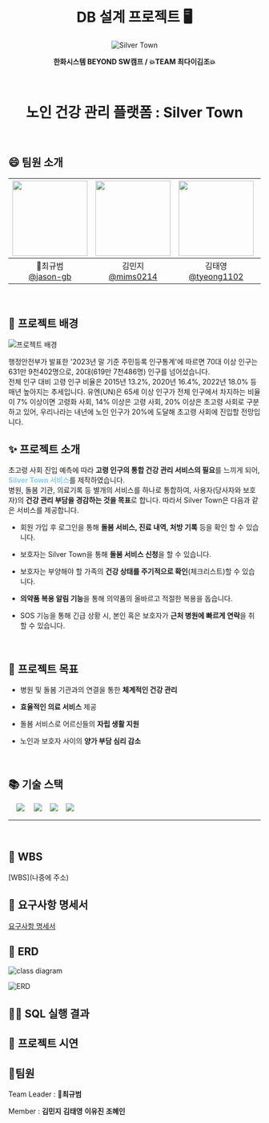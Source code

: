 <p>
<h1 align="center"> DB 설계 프로젝트 🖥️</h1>


<div align="center">

![Silver Town](https://github.com/beyond-sw-camp/be08-1st-CDLKJ-SilverTown/blob/main/img/dddd.png?raw=true)

**한화시스템 BEYOND SW캠프 / 💥TEAM 최다이김조💥**
</div>
<br>

<h1 align="center">노인 건강 관리 플랫폼 : Silver Town </h1>
<br>

## 😄 팀원 소개
|<img src="https://avatars.githubusercontent.com/u/122086362?v=4" width="150" height="150"/>|<img src="https://github.com/beyond-sw-camp/be08-1st-CDLKJ-SilverTown/blob/main/img/80668325.png?raw=true" width="150" height="150"/>|<img src="https://avatars.githubusercontent.com/u/97294927?v=4" width="150" height="150"/>|<img src="https://avatars.githubusercontent.com/u/77917850?v=4" width="150" height="150"/>|<img src="https://avatars.githubusercontent.com/u/167883838?v=4" width="150" height="150"/>|
|:-:|:-:|:-:|:-:|:-:|
|👑최규범<br/>[@jason-gb](https://github.com/jason-gb)|김민지<br/>[@mims0214](https://github.com/mjms0214)|김태영<br/>[@tyeong1102](https://github.com/tyeong1102)|이유진<br/>[@uzz99](https://github.com/uzz99)|조혜인<br/>[@byHyen](https://github.com/byHyen)|

<br>

## 👀 프로젝트 배경

![프로젝트 배경](https://github.com/beyond-sw-camp/be08-1st-CDLKJ-SilverTown/blob/main/img/%EB%B0%B0%EA%B2%BD.png?raw=true)

행정안전부가 발표한 '2023년 말 기준 주민등록 인구통계'에 따르면 70대 이상 인구는 631만 9천402명으로, 20대(619만 7천486명) 인구를 넘어섰습니다. <br>
전체 인구 대비 고령 인구 비율은 2015년 13.2%, 2020년 16.4%, 2022년 18.0% 등 매년 높아지는 추세입니다. 
유엔(UN)은 65세 이상 인구가 전체 인구에서 차지하는 비율이 7% 이상이면 고령화 사회, 14% 이상은 고령 사회, 20% 이상은 초고령 사회로 구분하고 있어, 우리나라는 내년에 노인 인구가 20%에 도달해 초고령 사회에 진입할 전망입니다.
<br>

## ✨ 프로젝트 소개

초고령 사회 진입 예측에 따라 **고령 인구의 통합 건강 관리 서비스의 필요**를 느끼게 되어, <span style="color:skyblue">**Silver Town 서비스**</span>를 제작하였습니다.<br>
병원, 돌봄 기관, 의료기록 등 별개의 서비스를 하나로 통합하여, 사용자(당사자와 보호자)의 **건강 관리 부담을 경감하는 것을 목표**로 합니다.
따라서 Silver Town은 다음과 같은 서비스를 제공합니다.

- 회원 가입 후 로그인을 통해 **돌봄 서비스, 진료 내역, 처방 기록** 등을 확인 할 수 있습니다.

- 보호자는  Silver Town을 통해 **돌봄 서비스 신청**을 할 수 있습니다.

- 보호자는 부양해야 할 가족의 **건강 상태를 주기적으로 확인**(체크리스트)할 수 있습니다.

- **의약품 복용 알림 기능**을 통해 의약품의 올바르고 적절한 복용을 돕습니다.

- SOS 기능을 통해 긴급 상황 시, 본인 혹은 보호자가 **근처 병원에 빠르게 연락**을 취할 수 있습니다.

<br>

## 🧙 프로젝트 목표

- 병원 및 돌봄 기관과의 연결을 통한 **체계적인 건강 관리**

- **효율적인 의료 서비스** 제공

- 돌봄 서비스로 어르신들의 **자립 생활 지원**

- 노인과 보호자 사이의 **양가 부담 심리 감소**

<br>

## 📚 기술 스택

&nbsp;&nbsp;&nbsp;&nbsp;<img src="https://img.shields.io/badge/GitHub-181717?style=flat&logo=GitHub&logoColor=white&color=black"></a></a>
&nbsp;&nbsp;&nbsp;&nbsp;<img src="https://img.shields.io/badge/Git-F05032?style=flat&logo=Git&logoColor=white&color=ffa500"></a></a>
&nbsp;&nbsp;&nbsp;<img src="https://img.shields.io/badge/MariaDB-003545?style=flat&logo=MariaDB&logoColor=white"/></a>
&nbsp;&nbsp;&nbsp;<img src="https://img.shields.io/badge/Notion-000000?style=flat&logo=Notion&logoColor=white"></a>
</a>
<br>

---
<br>

## 📮 WBS

[WBS](나중에 주소)


## 📜 요구사항 명세서

[요구사항 명세서](https://docs.google.com/spreadsheets/d/12g32PA-Kqdr9WB8eWUsWttX2O-qLG1ktv0O_fiAiA68/edit?usp=sharing)

## 🎀 ERD 

![class diagram](https://github.com/beyond-sw-camp/be08-1st-CDLKJ-SilverTown/blob/main/img/class_diagram.png?raw=true)

![ERD](https://github.com/beyond-sw-camp/be08-1st-CDLKJ-SilverTown/blob/main/img/erd.png?raw=true)


## 👨‍💻 SQL 실행 결과 


## 💎 프로젝트 시연


## 🍟팀원

Team Leader : 🐯**최규범**

Member :  **김민지**  **김태영**  **이유진**
  **조혜인**